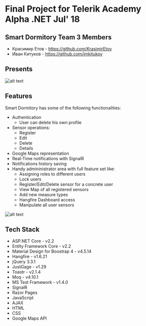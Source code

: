 # Final Project for Telerik Academy Alpha .NET Jul' 18

## Smart Dormitory Team 3 Members
- Красимир Етов - https://github.com/KrasimirEtov
- Иван Китуков - https://github.com/imkitukov

## Presents
![alt text](https://raw.githubusercontent.com/imkitukov/SmartDormitory/master/DemoImages/IndexDemo.jpg)

## Features
Smart Dormitory has some of the following functionalities:
* Authentication
    * User can delete his own profile
* Sensor operations:
    * Register
    * Edit
    * Delete
    * Details
* Google Maps representation
* Real-Time notifications with SignalR
* Notifications history saving
* Handy admininistrator area with full feature set like:
    * Assigning roles to different users
    * Lock users
    * Register/Edit/Delete sensor for a concrete user
    * View Map of all registered sensors
    * Add new measure types
    * Hangfire Dashboard access
    * Manipulate all user sensors

![alt text](https://raw.githubusercontent.com/imkitukov/SmartDormitory/master/DemoImages/MapsDemo.jpg)

## Tech Stack
* ASP.NET Core - v2.2
* Entity Framework Core - v2.2
* Material Design for Boostrap 4 - v4.5.14
* Hangfire - v1.6.21
* jQuery 3.3.1
* JustGage - v1.29
* Toastr - v2.1.4
* Moq - v4.10.1
* MS Test Framework - v1.4.0
* SignalR
* Razor Pages
* JavaScript
* AJAX
* HTML
* CSS
* Google Maps API